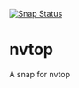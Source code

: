 [![Snap Status](https://build.snapcraft.io/badge/kz6fittycent/nvtop.svg)](https://build.snapcraft.io/user/kz6fittycent/nvtop)

# nvtop
A snap for nvtop
